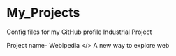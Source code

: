 # My_Projects
Config files for my GitHub profile
Industrial Project

Project name- Webipedia </> A new way to explore web

